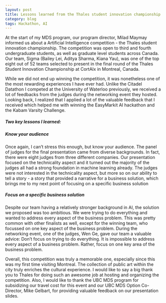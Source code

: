 ```yaml
---
layout: post
title: Lessons learned from the Thales student innovation championship
category: blog
tags: Hackathon, AI
---
```


At the start of my MDS program, our program director, Milad Maymay informed us about a Artificial Intelligence competition - the Thales student innovation championship. The competition was open to third and fourth undergraduate students, as well as graduate level students across Canada. Our team, Sigma (Bailey Lei, Aditya Sharma, Kiana Yau), was one of the top eight out of 52 teams selected to present in the final round of the Thales Student Innovation Championship at CortAIx in Montreal, Canada.

While we did not end up winning the competition, it was nonetheless one of the most rewarding experiences I have ever had. Unlike the Citadel Datathon I competed at the University of Waterloo previously, we received a lot of feedbacks from the judges during the networking event they hosted. Looking back, I realized that I applied a lot of the valuable feedback that I received which helped me with winning the EasyMarkit AI hackathon and the Kabam Varsity Challenge.

##### Two key lessons I learned:


##### Know your audience

Once again, I can’t stress this enough, but know your audience. The panel of judges for the final presentation came from diverse backgrounds. In fact, there were eight judges from three different companies. Our presentation focused on the technicality aspect and it turned out the majority of the judges all had a strong foundation in machine learning already. The judges were not interested in the technicality aspect, but more so on our ability to tell a story - a story that provided a narrative for a business solution, which brings me to my next point of focusing on a specific business solution


##### Focus on a specific business solution

Despite our team having a relatively stronger background in AI, the solution we proposed was too ambitious. We were trying to do everything and wanted to address every aspect of the business problem. This was pretty common with other finalists as well, except for the winning team, who focussed on one key aspect of the business problem. During the networking event, one of the judges, Wen Ge, gave our team a valuable advice: Don’t focus on trying to do everything. It is impossible to address every aspect of a business problem. Rather, focus on one key area of the business problem.

Overall, this competition was truly a memorable one, especially since this was my first time visiting Montreal. The collection of public art within the city truly enriches the cultural experience.  I would like to say a big thank you to Thales for doing such an awesome job at hosting and organizing the competition. Also, I would like to thank the UBC MDS program for subsidizing our travel cost for this event and our UBC MDS Option Co-Director, Mike Gelbart, for providing valuable feedback on our presentation slides.
